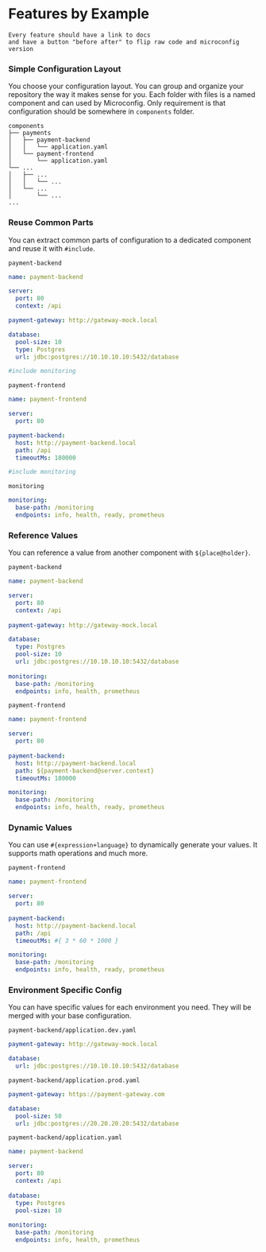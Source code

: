 # Features by Example

```
Every feature should have a link to docs
and have a button "before after" to flip raw code and microconfig version
```

### Simple Configuration Layout
You choose your configuration layout. You can group and organize your repository the way it makes sense for you.
Each folder with files is a named component and can used by Microconfig. Only requirement is that configuration should be somewhere in `components` folder.
```
components
├── payments
│   ├── payment-backend
│   │   └── application.yaml
│   └── payment-frontend
│       └── application.yaml
└── ...
│   ├── ...
│   │   └── ...
│   └── ...
│       └── ...
...
```


### Reuse Common Parts
You can extract common parts of configuration to a dedicated component and reuse it with `#include`. 

`payment-backend`
```yaml
name: payment-backend

server:
  port: 80
  context: /api

payment-gateway: http://gateway-mock.local

database:
  pool-size: 10
  type: Postgres
  url: jdbc:postgres://10.10.10.10:5432/database

#include monitoring
```

`payment-frontend`
```yaml
name: payment-frontend

server:
  port: 80

payment-backend:
  host: http://payment-backend.local
  path: /api
  timeoutMs: 180000

#include monitoring
```

`monitoring`
```yaml
monitoring:
  base-path: /monitoring
  endpoints: info, health, ready, prometheus
```

### Reference Values
You can reference a value from another component with `${place@holder}`.

`payment-backend`
```yaml
name: payment-backend

server:
  port: 80
  context: /api
  
payment-gateway: http://gateway-mock.local

database:
  type: Postgres
  pool-size: 10
  url: jdbc:postgres://10.10.10.10:5432/database
  
monitoring:
  base-path: /monitoring
  endpoints: info, health, prometheus
```

`payment-frontend`
```yaml
name: payment-frontend

server:
  port: 80
  
payment-backend: 
  host: http://payment-backend.local
  path: ${payment-backend@server.context}
  timeoutMs: 180000

monitoring:
  base-path: /monitoring
  endpoints: info, health, ready, prometheus
```

### Dynamic Values
You can use `#{expression+language}` to dynamically generate your values. It supports math operations and much more. 

`payment-frontend`
```yaml
name: payment-frontend

server:
  port: 80
  
payment-backend: 
  host: http://payment-backend.local
  path: /api
  timeoutMs: #{ 3 * 60 * 1000 }

monitoring:
  base-path: /monitoring
  endpoints: info, health, ready, prometheus
```

### Environment Specific Config
You can have specific values for each environment you need. They will be merged with your base configuration.

`payment-backend/application.dev.yaml`
```yaml
payment-gateway: http://gateway-mock.local

database:
  url: jdbc:postgres://10.10.10.10:5432/database
```

`payment-backend/application.prod.yaml`
```yaml
payment-gateway: https://payment-gateway.com

database:
  pool-size: 50
  url: jdbc:postgres://20.20.20.20:5432/database
```

`payment-backend/application.yaml`
```yaml
name: payment-backend

server:
  port: 80
  context: /api
  
database:
  type: Postgres
  pool-size: 10
  
monitoring:
  base-path: /monitoring
  endpoints: info, health, prometheus
```